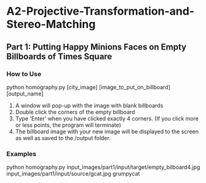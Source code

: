 # A2-Projective-Transformation-and-Stereo-Matching

## Part 1: Putting Happy Minions Faces on Empty Billboards of Times Square

### How to Use

python homography.py [city_image] [image_to_put_on_billboard] [output_name]

1. A window will pop-up with the image with blank billboards
2. Double click the corners of the empty billboard
3. Type 'Enter' when you have clicked exactly 4 corners. (If you click more or less points, the program will terminate)
4. The billboard image with your new image will be displayed to the screen as well as saved to the /output folder.

### Examples

python homography.py input_images/part1/input/target/empty_bilboard4.jpg input_images/part1/input/source/gcat.jpg grumpycat

